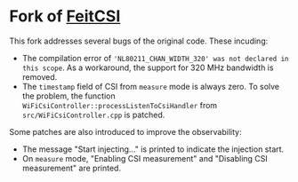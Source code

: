 # Fork of [FeitCSI](https://github.com/KuskoSoft/FeitCSI)

This fork addresses several bugs of the original code. These incuding:

- The compilation error of `'NL80211_CHAN_WIDTH_320' was not declared in this scope`. As a workaround, the support for 320 MHz bandwidth is removed.
- The `timestamp` field of CSI from `measure` mode is always zero. To solve the problem, the function `WiFiCsiController::processListenToCsiHandler` from `src/WiFiCsiController.cpp` is patched.

Some patches are also introduced to improve the observability:
- The message "Start injecting..." is printed to indicate the injection start.
- On `measure` mode, "Enabling CSI measurement" and "Disabling CSI measurement" are printed.

